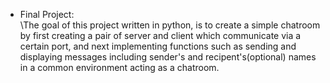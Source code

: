 * Final Project:\
\The goal of this project written in python, is to create a simple chatroom by first creating a pair of server and client which communicate via a certain port, and next implementing functions such as sending and displaying messages including sender's and recipent's(optional) names in a common environment acting as a chatroom.
